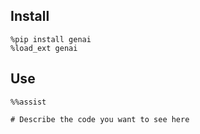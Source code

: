 ## Install

```
%pip install genai
%load_ext genai
```

## Use

```
%%assist

# Describe the code you want to see here
```
